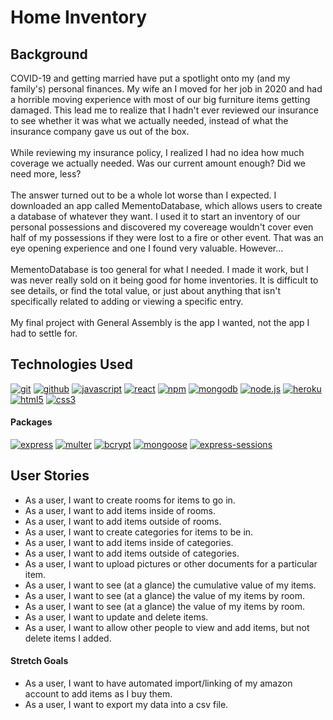 # Home Inventory
## Background
COVID-19 and getting married have put a spotlight onto my (and my family's) personal finances. My wife an I moved for her job in 2020 and had a horrible moving experience with most of our big furniture items getting damaged. This lead me to realize that I hadn't ever reviewed our insurance to see whether it was what we actually needed, instead of what the insurance company gave us out of the box.<br/><br/>
While reviewing my insurance policy, I realized I had no idea how much coverage we actually needed. Was our current amount enough? Did we need more, less?<br/><br/>
The answer turned out to be a whole lot worse than I expected. I downloaded an app called MementoDatabase, which allows users to create a database of whatever they want. I used it to start an inventory of our personal possessions and discovered my covereage wouldn't cover even half of my possessions if they were lost to a fire or other event. That was an eye opening experience and one I found very valuable. However...<br/><br/>
MementoDatabase is too general for what I needed. I made it work, but I was never really sold on it being good for home inventories. It is difficult to see details, or find the total value, or just about anything that isn't specifically related to adding or viewing a specific entry.<br/><br/>
My final project with General Assembly is the app I wanted, not the app I had to settle for.
## Technologies Used
[![git](https://img.shields.io/badge/-Git-F05032?style=for-the-badge&logo=git&logoColor=white)](https://git-scm.com/)
[![github](https://img.shields.io/badge/-GitHub-2e2e2e?style=for-the-badge&logo=github&logoColor=white)](https://github.com/)
[![javascript](https://img.shields.io/badge/-Javascript-e6d200?style=for-the-badge&logo=javascript&logoColor=white)](https://www.javascript.com/)
[![react](https://img.shields.io/badge/-ReactJS-61DBFB?style=for-the-badge&logo=React&logoColor=black)](https://reactjs.org/)
[![npm](https://img.shields.io/badge/-NPM-F9F9F9?style=for-the-badge&logo=npm&logoColor=white)](https://www.npmjs.com/)
[![mongodb](https://img.shields.io/badge/-MongoDB-13aa52?style=for-the-badge&logo=mongodb&logoColor=white)](https://www.mongodb.com/)
[![node.js](https://img.shields.io/badge/-Node.js-43853d?style=for-the-badge&logo=Node.js&logoColor=white)](https://nodejs.org/en/)
[![heroku](https://img.shields.io/badge/-Heroku-430098?style=for-the-badge&logo=heroku&logoColor=white)](https://www.heroku.com/)
[![html5](https://img.shields.io/badge/-HTML5-e34f26?style=for-the-badge&logo=html5&logoColor=white)](https://developer.mozilla.org/en-US/docs/Web/Guide/HTML/HTML5)
[![css3](https://img.shields.io/badge/-CSS3-0307fc?style=for-the-badge&logo=css3&logoColor=white)](https://developer.mozilla.org/en-US/docs/Web/CSS)
#### Packages
[![express](https://img.shields.io/badge/-Express-555555?style=for-the-badge)](https://www.npmjs.com/package/express)
[![multer](https://img.shields.io/badge/-Multer-555555?style=for-the-badge)](https://www.npmjs.com/package/multer)
[![bcrypt](https://img.shields.io/badge/-bcrypt-555555?style=for-the-badge)](https://www.npmjs.com/package/bcrypt)
[![mongoose](https://img.shields.io/badge/-Mongoose-555555?style=for-the-badge)](https://www.npmjs.com/package/mongoose)
[![express-sessions](https://img.shields.io/badge/-Session-555555?style=for-the-badge)](https://www.npmjs.com/package/express-session)
## User Stories
- As a user, I want to create rooms for items to go in.
- As a user, I want to add items inside of rooms.
- As a user, I want to add items outside of rooms.
- As a user, I want to create categories for items to be in.
- As a user, I want to add items inside of categories.
- As a user, I want to add items outside of categories.
- As a user, I want to upload pictures or other documents for a particular item.
- As a user, I want to see (at a glance) the cumulative value of my items.
- As a user, I want to see (at a glance) the value of my items by room.
- As a user, I want to see (at a glance) the value of my items by room.
- As a user, I want to update and delete items.
- As a user, I want to allow other people to view and add items, but not delete items I added.
#### Stretch Goals
- As a user, I want to have automated import/linking of my amazon account to add items as I buy them.
- As a user, I want to export my data into a csv file.
